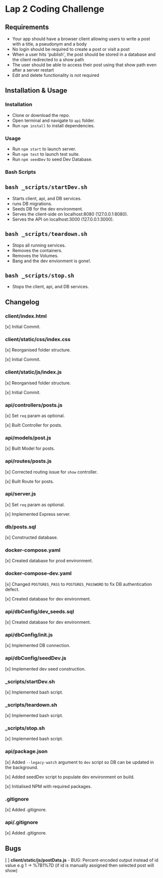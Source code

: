# Lap 2 Coding Challenge

## Requirements
- Your app should have a browser client allowing users to write a post with a title, a pseudonym and a body
- No login should be required to create a post or visit a post
- When a user hits 'publish', the post should be stored in a database and the client redirected to a show path
- The user should be able to access their post using that show path even after a server restart
- Edit and delete functionality is not required

## Installation & Usage

### Installation

* Clone or download the repo.
* Open terminal and navigate to `api` folder.
* Run `npm install` to install dependencies.

### Usage

* Run `npm start` to launch server.
* Run `npm test` to launch test suite.
* Run `npm seedDev` to seed Dev Database.

### Bash Scripts

## `bash _scripts/startDev.sh`
- Starts client, api, and DB services.
- runs DB migrations.
- Seeds DB for the dev environment.
- Serves the client-side on localhost:8080 (127.0.0.1:8080).
- Serves the API on localhost:3000 (127.0.0.1:3000).

## `bash _scripts/teardown.sh`
- Stops all running services.
- Removes the containers.
- Removes the Volumes.
- Bang and the dev envionment is gone!.

## `bash _scripts/stop.sh`
- Stops the client, api, and DB services.

## Changelog

### client/index.html

[x] Initial Commit.

### client/static/css/index.css

[x] Reorganised folder structure.

[x] Initial Commit.

### client/static/js/index.js

[x] Reorganised folder structure.

[x] Initial Commit.

### api/controllers/posts.js

[x] Set `req` param as optional.

[x] Built Controller for posts.

### api/models/post.js

[x] Built Model for posts.

### api/routes/posts.js

[x] Corrected routing issue for `show` controller.

[x] Built Route for posts.

### api/server.js

[x] Set `req` param as optional.

[x] Implemented Express server.

### db/posts.sql

[x] Constructed database.

### docker-compose.yaml

[x] Created database for prod environment.

### docker-compose-dev.yaml

[x] Changed `POSTGRES_PASS` to `POSTGRES_PASSWORD` to fix DB authentication defect.

[x] Created database for dev environment.

### api/dbConfig/dev_seeds.sql

[x] Created database for dev environment.

### api/dbConfig/init.js

[x] Implemented DB connection.

### api/dbConfig/seedDev.js

[x] Implemented dev seed construction.

### _scripts/startDev.sh

[x] Implemented bash script.

### _scripts/teardown.sh

[x] Implemented bash script.

### _scripts/stop.sh

[x] Implemented bash script.

### api/package.json

[x] Added `--legacy-watch` argument to `dev` script so DB can be updated in the background.

[x] Added seedDev script to populate dev environment on build.

[x] Initialised NPM with required packages.

### .gitignore

[x] Added .gitignore.

### api/.gitignore

[x] Added .gitignore.

## Bugs

[ ] **client/static/js/postData.js** - BUG: Percent-encoded output instead of id value e.g 1 -> %7B1%7D (if id is manually assigned then selected post will show)
